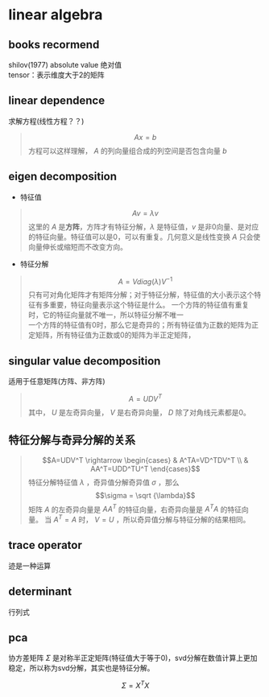 # linear algebra

## books recormend

shilov(1977)
absolute value 绝对值  
tensor：表示维度大于2的矩阵

## linear dependence

求解方程(线性方程？？)
> $$Ax=b$$
方程可以这样理解， $A$ 的列向量组合成的列空间是否包含向量 $b$

## eigen decomposition

- 特征值
> $$Av=\lambda v$$
这里的 $A$ 是**方阵**，方阵才有特征分解，$\lambda$ 是特征值，$v$ 是非0向量、是对应的特征向量。特征值可以是0，可以有重复。几何意义是线性变换 $A$ 只会使向量伸长或缩短而不改变方向。

- 特征分解
> $$A=Vdiag(\lambda)V^{-1}$$
只有可对角化矩阵才有矩阵分解；对于特征分解，特征值的大小表示这个特征有多重要，特征向量表示这个特征是什么。
一个方阵的特征值有重复时，它的特征向量就不唯一，所以特征分解不唯一  
一个方阵的特征值有0时，那么它是奇异的；所有特征值为正数的矩阵为正定矩阵，所有特征值为正数或0的矩阵为半正定矩阵，

## singular value decomposition

适用于任意矩阵(方阵、非方阵)
> $$A=UDV^T$$
其中， $U$ 是左奇异向量， $V$ 是右奇异向量， $D$ 除了对角线元素都是0。

## 特征分解与奇异分解的关系
> $$A=UDV^T \rightarrow \begin{cases} & A^TA=VD^TDV^T  \\
&  AA^T=UDD^TU^T
\end{cases}$$
特征分解特征值 $\lambda$ ，奇异值分解奇异值 $\sigma$ ，那么
> $$\sigma = \sqrt {\lambda}$$
矩阵 $A$ 的左奇异向量是 $AA^T$ 的特征向量，右奇异向量是 $A^TA$ 的特征向量。
当 $A^T=A$ 时， $V=U$ ，所以奇异值分解与特征分解的结果相同。

## trace operator

迹是一种运算

## determinant

行列式

## pca

协方差矩阵 $\Sigma$ 是对称半正定矩阵(特征值大于等于0)，svd分解在数值计算上更加稳定，所以称为svd分解，其实也是特征分解。

$$\Sigma=X^TX$$